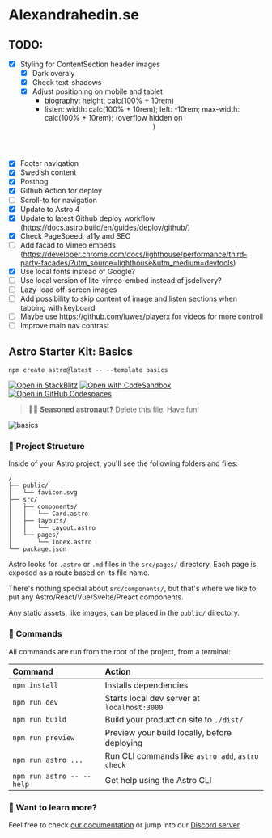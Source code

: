 # Alexandrahedin.se

## TODO:

- [x] Styling for ContentSection header images
    - [x] Dark overaly
    - [x] Check text-shadows
    - [x] Adjust positioning on mobile and tablet
        - biography: height: calc(100% + 10rem)
        - listen: 
            width: calc(100% + 10rem);
            left: -10rem;
            max-width: calc(100% + 10rem);
            (overflow hidden on <header>)
- [x] Footer navigation
- [x] Swedish content
- [x] Posthog
- [x] Github Action for deploy
- [ ] Scroll-to for navigation
- [x] Update to Astro 4
- [x] Update to latest Github deploy workflow (https://docs.astro.build/en/guides/deploy/github/)
- [x] Check PageSpeed, a11y and SEO
- [ ] Add facad to Vimeo embeds (https://developer.chrome.com/docs/lighthouse/performance/third-party-facades/?utm_source=lighthouse&utm_medium=devtools)
- [x] Use local fonts instead of Google?
- [ ] Use local version of lite-vimeo-embed instead of jsdelivery?
- [ ] Lazy-load off-screen images
- [ ] Add possibility to skip content of image and listen sections when tabbing with keyboard
- [ ] Maybe use https://github.com/luwes/playerx for videos for more controll
- [ ] Improve main nav contrast

## Astro Starter Kit: Basics

```
npm create astro@latest -- --template basics
```

[![Open in StackBlitz](https://developer.stackblitz.com/img/open_in_stackblitz.svg)](https://stackblitz.com/github/withastro/astro/tree/latest/examples/basics)
[![Open with CodeSandbox](https://assets.codesandbox.io/github/button-edit-lime.svg)](https://codesandbox.io/p/sandbox/github/withastro/astro/tree/latest/examples/basics)
[![Open in GitHub Codespaces](https://github.com/codespaces/badge.svg)](https://codespaces.new/withastro/astro?devcontainer_path=.devcontainer/basics/devcontainer.json)

> 🧑‍🚀 **Seasoned astronaut?** Delete this file. Have fun!

![basics](https://user-images.githubusercontent.com/4677417/186188965-73453154-fdec-4d6b-9c34-cb35c248ae5b.png)


### 🚀 Project Structure

Inside of your Astro project, you'll see the following folders and files:

```
/
├── public/
│   └── favicon.svg
├── src/
│   ├── components/
│   │   └── Card.astro
│   ├── layouts/
│   │   └── Layout.astro
│   └── pages/
│       └── index.astro
└── package.json
```

Astro looks for `.astro` or `.md` files in the `src/pages/` directory. Each page is exposed as a route based on its file name.

There's nothing special about `src/components/`, but that's where we like to put any Astro/React/Vue/Svelte/Preact components.

Any static assets, like images, can be placed in the `public/` directory.

### 🧞 Commands

All commands are run from the root of the project, from a terminal:

| Command                   | Action                                           |
| :------------------------ | :----------------------------------------------- |
| `npm install`             | Installs dependencies                            |
| `npm run dev`             | Starts local dev server at `localhost:3000`      |
| `npm run build`           | Build your production site to `./dist/`          |
| `npm run preview`         | Preview your build locally, before deploying     |
| `npm run astro ...`       | Run CLI commands like `astro add`, `astro check` |
| `npm run astro -- --help` | Get help using the Astro CLI                     |

### 👀 Want to learn more?

Feel free to check [our documentation](https://docs.astro.build) or jump into our [Discord server](https://astro.build/chat).
